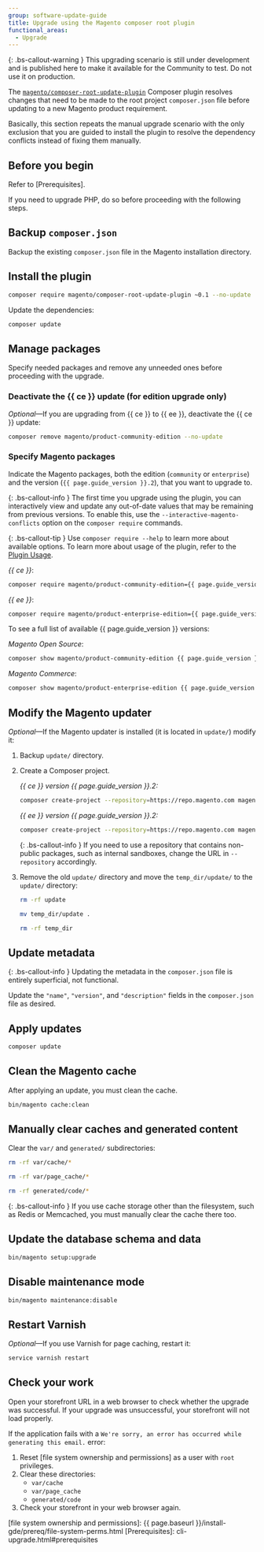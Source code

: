 ```yaml
---
group: software-update-guide
title: Upgrade using the Magento composer root plugin
functional_areas:
  - Upgrade
---
```


<!-- Topic variables
{% capture ce %}{{site.data.var.ce}}{% endcapture %}
{% capture ee %}{{site.data.var.ee}}{% endcapture %}
-->

{: .bs-callout-warning }
This upgrading scenario is still under development and is published here to make it available for the Community to test.
Do not use it on production.

The [`magento/composer-root-update-plugin`][custom composer plugin] Composer plugin resolves changes that need to be made to the root project `composer.json` file before updating to a new Magento product requirement.

Basically, this section repeats the manual upgrade scenario with the only exclusion that you are guided to install the plugin to resolve the dependency conflicts instead of fixing them manually.

## Before you begin

Refer to [Prerequisites].

If you need to upgrade PHP, do so before proceeding with the following steps.

## Backup `composer.json`

Backup the existing `composer.json` file in the Magento installation directory.

## Install the plugin

```bash
composer require magento/composer-root-update-plugin ~0.1 --no-update
```

Update the dependencies:

```bash
composer update
```

## Manage packages

Specify needed packages and remove any unneeded ones before proceeding with the upgrade.

### Deactivate the {{ ce }} update (for edition upgrade only)

_Optional_—If you are upgrading from {{ ce }} to {{ ee }}, deactivate the {{ ce }} update:

```bash
composer remove magento/product-community-edition --no-update
```

### Specify Magento packages

Indicate the Magento packages, both the edition (`community` or `enterprise`) and the version (`{{ page.guide_version }}.2`), that you want to upgrade to.

{: .bs-callout-info }
The first time you upgrade using the plugin, you can interactively view and update any out-of-date values that may be remaining from previous versions.
To enable this, use the `--interactive-magento-conflicts` option on the `composer require` commands.

{: .bs-callout-tip }
Use `composer require --help` to learn more about available options.
To learn more about usage of the plugin, refer to the [Plugin Usage](https://github.com/magento/composer-root-update-plugin/blob/0.1/src/Magento/ComposerRootUpdatePlugin/README.md#usage).

_{{ ce }}_:

```bash
composer require magento/product-community-edition={{ page.guide_version }}.2 --no-update
```

_{{ ee }}_:

```bash
composer require magento/product-enterprise-edition={{ page.guide_version }}.2 --no-update
```

<div class="bs-callout-tip" markdown="1">
To see a full list of available {{ page.guide_version }} versions:

_Magento Open Source_:

```bash
composer show magento/product-community-edition {{ page.guide_version }}.* --all | grep -m 1 versions
```

_Magento Commerce_:

```bash
composer show magento/product-enterprise-edition {{ page.guide_version }}.* --all | grep -m 1 versions
```

</div>

## Modify the Magento updater

_Optional_—If the Magento updater is installed (it is located in `update/`) modify it:

1. Backup `update/` directory.
2. Create a Composer project.

   _{{ ce }} version {{ page.guide_version }}.2:_

    ```bash
    composer create-project --repository=https://repo.magento.com magento/project-community-edition={{ page.guide_version }}.2 temp_dir --no-install
    ```

    _{{ ee }} version {{ page.guide_version }}.2:_

    ```bash
    composer create-project --repository=https://repo.magento.com magento/project-enterprise-edition={{ page.guide_version }}.2 temp_dir --no-install
    ```

    {: .bs-callout-info }
      If you need to use a repository that contains non-public packages, such as internal sandboxes, change the URL in `--repository` accordingly.
3. Remove the old `update/` directory and move the `temp_dir/update/` to the `update/` directory:

   ```bash
   rm -rf update
   ```

   ```bash
   mv temp_dir/update .
   ```

   ```bash
   rm -rf temp_dir
   ```

## Update metadata

{: .bs-callout-info }
Updating the metadata in the `composer.json` file is entirely superficial, not functional.

Update the `"name"`, `"version"`, and `"description"` fields in the `composer.json` file as desired.

## Apply updates

```bash
composer update
```

## Clean the Magento cache

After applying an update, you must clean the cache.

```bash
bin/magento cache:clean
```

## Manually clear caches and generated content

Clear the `var/` and `generated/` subdirectories:

```bash
rm -rf var/cache/*
```

```bash
rm -rf var/page_cache/*
```

```bash
rm -rf generated/code/*
```

{: .bs-callout-info }
If you use cache storage other than the filesystem, such as Redis or Memcached, you must manually clear the cache there too.

## Update the database schema and data

```bash
bin/magento setup:upgrade
```

## Disable maintenance mode

```bash
bin/magento maintenance:disable
```

## Restart Varnish

_Optional_—If you use Varnish for page caching, restart it:

```bash
service varnish restart
```

## Check your work

Open your storefront URL in a web browser to check whether the upgrade was successful. If your upgrade was unsuccessful, your storefront will not load properly.

If the application fails with a  `We're sorry, an error has occurred while generating this email.` error:

1. Reset [file system ownership and permissions] as a user with `root` privileges.
2. Clear these directories:
   - `var/cache`
   - `var/page_cache`
   - `generated/code`
3. Check your storefront in your web browser again.

<!-- Link definitions -->

[custom composer plugin]: https://github.com/magento/composer-root-update-plugin/
[file system ownership and permissions]: {{ page.baseurl }}/install-gde/prereq/file-system-perms.html
[Prerequisites]: cli-upgrade.html#prerequisites
